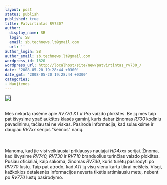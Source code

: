 ```yaml
---
layout: post
status: publish
published: true
title: Patvirtintas RV730?
author:
  display_name: SB
  login: SB
  email: sb.technews.lt@gmail.com
  url: ''
author_login: SB
author_email: sb.technews.lt@gmail.com
wordpress_id: 1820
wordpress_url: http://localhost/site/new/patvirtintas_rv730_/
date: '2008-05-20 19:28:44 +0300'
date_gmt: '2008-05-20 19:28:44 +0300'
categories:
- Naujienos
---
```

<div class="imgright"><img src="http://tbn0.google.com/images?q=tbn:F5ev5E8jQuO0sM:http://www.beyond3d.com/images/logo/news/ati.png" border="1"></div>
<p><br>Mes nekartą rašėme apie <i>RV770 XT ir Pro</i> vaizdo plokštes. Be jų mes taip pat išvysime ypač aukštos klasės gaminį, kuris dabar žinomas <i>R700</i> kodiniu pavadinimu, tačiau tai ne viskas. Pasirodė informacija, kad sulauksime ir daugiau <i>RV7xx</i> serijos &quot;šeimos&quot; narių.<br />
<br><br />
<br>Manoma, kad jie visi veikiausiai priklausys naujajai <i>HD4xxx</i> serijai. Žinoma, kad išvysime <i>RV740, RV730</i> ir <i>RV710</i> branduolius turinčias vaizdo plokštes. Pusiau oficialiai, kaip sakoma, žinomas <i>RV730</i>, kuris turėtų pasirodyti po <i>RV770</i> lustų. Taip pat atrodo, kad <i>ATI</i> jų visų vienu kartu tikrai neišleis. Visgi, kažkokios detalesnės informacijos neverta tikėtis artimiausiu metu, nebent po <i>RV770</i> lustų pasirodymo.<br />
<br></p>
